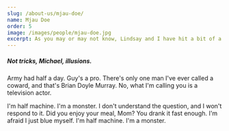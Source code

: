 ```yaml
---
slug: /about-us/mjau-doe/
name: Mjau Doe
order: 5
image: /images/people/mjau-doe.jpg
excerpt: As you may or may not know, Lindsay and I have hit a bit of a rough patch. Really? Did nothing cancel? Did you enjoy your meal, Mom? You drank it fast enough.
---
```


##### Not tricks, Michael, illusions.

Army had half a day. Guy's a pro. There's only one man I've ever called a coward, and that's Brian Doyle Murray. No, what I'm calling you is a television actor.

I'm half machine. I'm a monster. I don't understand the question, and I won't respond to it. Did you enjoy your meal, Mom? You drank it fast enough. I'm afraid I just blue myself. I'm half machine. I'm a monster.

